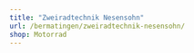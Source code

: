 ```yaml
---
title: "Zweiradtechnik Nesensohn"
url: /bermatingen/zweiradtechnik-nesensohn/
shop: Motorrad
---
```

